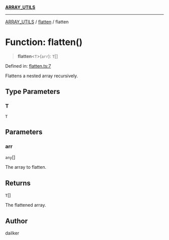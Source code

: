 [**ARRAY_UTILS**](../../README.md)

***

[ARRAY_UTILS](../../README.md) / [flatten](../README.md) / flatten

# Function: flatten()

> **flatten**\<`T`\>(`arr`): `T`[]

Defined in: [flatten.ts:7](https://github.com/dailker/everyutil/blob/41b2b91e0d43fdbbea18f7ea0bcf4029dd413f41/src/array/flatten.ts#L7)

Flattens a nested array recursively.

## Type Parameters

### T

`T`

## Parameters

### arr

`any`[]

The array to flatten.

## Returns

`T`[]

The flattened array.

## Author

dailker
